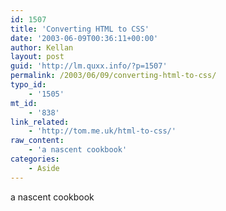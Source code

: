 ```yaml
---
id: 1507
title: 'Converting HTML to CSS'
date: '2003-06-09T00:36:11+00:00'
author: Kellan
layout: post
guid: 'http://lm.quxx.info/?p=1507'
permalink: /2003/06/09/converting-html-to-css/
typo_id:
    - '1505'
mt_id:
    - '838'
link_related:
    - 'http://tom.me.uk/html-to-css/'
raw_content:
    - 'a nascent cookbook'
categories:
    - Aside
---
```


a nascent cookbook